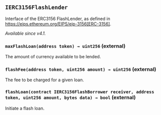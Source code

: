 ## `IERC3156FlashLender`



Interface of the ERC3156 FlashLender, as defined in
https://eips.ethereum.org/EIPS/eip-3156[ERC-3156].

_Available since v4.1._


### `maxFlashLoan(address token) → uint256` (external)



The amount of currency available to be lended.


### `flashFee(address token, uint256 amount) → uint256` (external)



The fee to be charged for a given loan.


### `flashLoan(contract IERC3156FlashBorrower receiver, address token, uint256 amount, bytes data) → bool` (external)



Initiate a flash loan.





